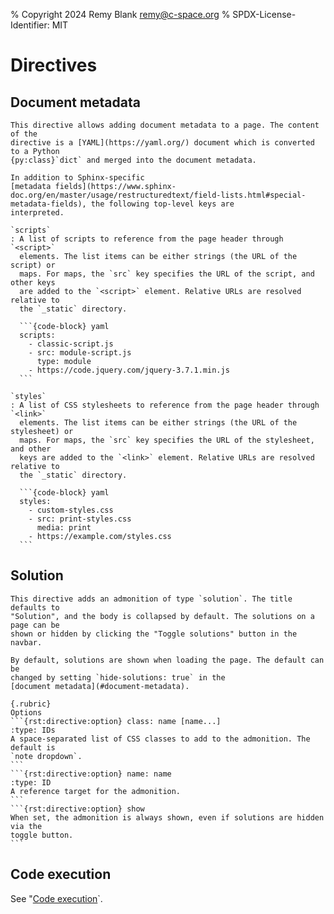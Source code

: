 % Copyright 2024 Remy Blank <remy@c-space.org>
% SPDX-License-Identifier: MIT

# Directives

## Document metadata

````{rst:directive} .. {metadata}::
This directive allows adding document metadata to a page. The content of the
directive is a [YAML](https://yaml.org/) document which is converted to a Python
{py:class}`dict` and merged into the document metadata.

In addition to Sphinx-specific
[metadata fields](https://www.sphinx-doc.org/en/master/usage/restructuredtext/field-lists.html#special-metadata-fields), the following top-level keys are
interpreted.

`scripts`
: A list of scripts to reference from the page header through `<script>`
  elements. The list items can be either strings (the URL of the script) or
  maps. For maps, the `src` key specifies the URL of the script, and other keys
  are added to the `<script>` element. Relative URLs are resolved relative to
  the `_static` directory.

  ```{code-block} yaml
  scripts:
    - classic-script.js
    - src: module-script.js
      type: module
    - https://code.jquery.com/jquery-3.7.1.min.js
  ```

`styles`
: A list of CSS stylesheets to reference from the page header through `<link>`
  elements. The list items can be either strings (the URL of the stylesheet) or
  maps. For maps, the `src` key specifies the URL of the stylesheet, and other
  keys are added to the `<link>` element. Relative URLs are resolved relative to
  the `_static` directory.

  ```{code-block} yaml
  styles:
    - custom-styles.css
    - src: print-styles.css
      media: print
    - https://example.com/styles.css
  ```
````

## Solution

````{rst:directive} .. {solution}:: [title]
This directive adds an admonition of type `solution`. The title defaults to
"Solution", and the body is collapsed by default. The solutions on a page can be
shown or hidden by clicking the "Toggle solutions" button in the navbar.

By default, solutions are shown when loading the page. The default can be
changed by setting `hide-solutions: true` in the
[document metadata](#document-metadata).

{.rubric}
Options
```{rst:directive:option} class: name [name...]
:type: IDs
A space-separated list of CSS classes to add to the admonition. The default is
`note dropdown`.
```
```{rst:directive:option} name: name
:type: ID
A reference target for the admonition.
```
```{rst:directive:option} show
When set, the admonition is always shown, even if solutions are hidden via the
toggle button.
```
````

## Code execution

See "[Code execution](exec)`.
